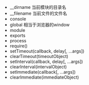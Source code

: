 - __dirname
  当前模块的目录名
- __filename
  当前文件的文件名
- console
- global
  相当于浏览器的window
- module
- exports
- process
- require()
- setTimeout(callback, delay[, ...args])
- clearTimeout(timeoutObject)
- setInterval(callback, delay[, ...args])
- clearInterval(intervalObject)
- setImmediate(callback[, ...args])
- clearImmediate(immediateObject)